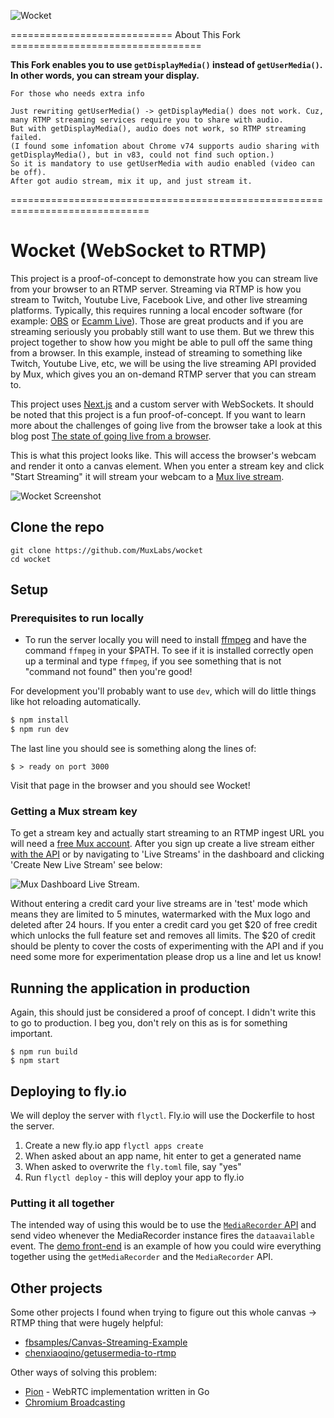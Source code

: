 ![Wocket](https://banner.mux.dev/?text=Wocket)

============================ About This Fork =================================

**This Fork enables you to use `getDisplayMedia()` instead of `getUserMedia()`. In other words, you can stream your display.**

```
For those who needs extra info

Just rewriting getUserMedia() -> getDisplayMedia() does not work. Cuz, many RTMP streaming services require you to share with audio.
But with getDisplayMedia(), audio does not work, so RTMP streaming failed.
(I found some infomation about Chrome v74 supports audio sharing with getDisplayMedia(), but in v83, could not find such option.)
So it is mandatory to use getUserMedia with audio enabled (video can be off).
After got audio stream, mix it up, and just stream it.
```

==============================================================================

# Wocket (WebSocket to RTMP)

This project is a proof-of-concept to demonstrate how you can stream live from your browser to an RTMP server. Streaming via RTMP is how you stream to Twitch, Youtube Live, Facebook Live, and other live streaming platforms. Typically, this requires running a local encoder software (for example: [OBS](https://obsproject.com/) or [Ecamm Live](https://www.ecamm.com/mac/ecammlive/)). Those are great products and if you are streaming seriously you probably still want to use them. But we threw this project together to show how you might be able to pull off the same thing from a browser. In this example, instead of streaming to something like Twitch, Youtube Live, etc, we will be using the live streaming API provided by Mux, which gives you an on-demand RTMP server that you can stream to.


This project uses [Next.js](https://nextjs.org) and a custom server with WebSockets. It should be noted that this project is a fun proof-of-concept. If you want to learn more about the challenges of going live from the browser take a look at this blog post [The state of going live from a browser](https://mux.com/blog/the-state-of-going-live-from-a-browser/).

This is what this project looks like. This will access the browser's webcam and render it onto a canvas element. When you enter a stream key and click "Start Streaming" it will stream your webcam to a [Mux live stream](https://docs.mux.com/docs/live-streaming).

![Wocket Screenshot](./screenshots/wocket-live-browser-1.png?raw=true)

## Clone the repo

```
git clone https://github.com/MuxLabs/wocket
cd wocket
```

## Setup

### Prerequisites to run locally

  * To run the server locally you will need to install [ffmpeg](https://www.ffmpeg.org/) and have the command `ffmpeg` in your $PATH. To see if it is installed correctly open up a terminal and type `ffmpeg`, if you see something that is not "command not found" then you're good!

For development you'll probably want to use `dev`, which will do little things like hot reloading automatically.

```javascript
$ npm install
$ npm run dev
```

The last line you should see is something along the lines of:

```
$ > ready on port 3000
```

Visit that page in the browser and you should see Wocket!

### Getting a Mux stream key

To get a stream key and actually start streaming to an RTMP ingest URL you will need a [free Mux account](https://dashboard.mux.com/signup?type=video). After you sign up create a live stream either [with the API](https://docs.mux.com/docs/live-streaming) or by navigating to 'Live Streams' in the dashboard and clicking 'Create New Live Stream' see below:

![Mux Dashboard Live Stream](./screenshots/mux-live-stream-dashboard.gif?raw=true).

Without entering a credit card your live streams are in 'test' mode which means they are limited to 5 minutes, watermarked with the Mux logo and deleted after 24 hours. If you enter a credit card you get $20 of free credit which unlocks the full feature set and removes all limits. The $20 of credit should be plenty to cover the costs of experimenting with the API and if you need some more for experimentation please drop us a line and let us know!

## Running the application in production

Again, this should just be considered a proof of concept. I didn't write this to go to production. I beg you, don't rely on this as is for something important.

```
$ npm run build
$ npm start
```

## Deploying to fly.io

We will deploy the server with `flyctl`. Fly.io will use the Dockerfile to host the server.

1. Create a new fly.io app `flyctl apps create`
1. When asked about an app name, hit enter to get a generated name
1. When asked to overwrite the `fly.toml` file, say "yes"
1. Run `flyctl deploy` - this will deploy your app to fly.io


### Putting it all together

The intended way of using this would be to use the [`MediaRecorder` API](https://developer.mozilla.org/en-US/docs/Web/API/MediaStream_Recording_API) and send video whenever the MediaRecorder instance fires the `dataavailable` event. The [demo front-end](pages/index.js) is an example of how you could wire everything together using the `getMediaRecorder` and the `MediaRecorder` API.

## Other projects

Some other projects I found when trying to figure out this whole canvas -> RTMP thing that were hugely helpful:

* [fbsamples/Canvas-Streaming-Example](https://github.com/fbsamples/Canvas-Streaming-Example)
* [chenxiaoqino/getusermedia-to-rtmp](https://github.com/chenxiaoqino/getusermedia-to-rtmp)

Other ways of solving this problem:

* [Pion](https://pion.ly/) - WebRTC implementation written in Go
* [Chromium Broadcasting](https://github.com/muxinc/chromium_broadcast_demo)
